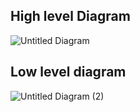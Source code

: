 ## High level Diagram

![Untitled Diagram](https://user-images.githubusercontent.com/93757351/152675968-adcdfb2e-aacf-4646-b47d-de8a7a78e348.jpg)

## Low level diagram

![Untitled Diagram (2)](https://user-images.githubusercontent.com/93757351/153371237-f0b0c3ef-4acb-4cd1-b2ad-8d48073fe41d.jpg)

